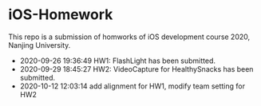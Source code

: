 # iOS-Homework

This repo is a submission of homworks of iOS development course 2020, Nanjing University. 

- 2020-09-26 19:36:49 HW1: FlashLight has been submitted.
- 2020-09-29 18:45:27 HW2: VideoCapture for HealthySnacks has been submitted.
- 2020-10-12 12:03:14 add alignment for HW1, modify team setting for HW2
